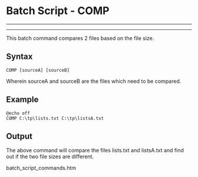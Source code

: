 # Batch Script - COMP

---



---

This batch command compares 2 files based on the file size.

## Syntax

```
COMP [sourceA] [sourceB]
```

Wherein sourceA and sourceB are the files which need to be compared.

## Example

```
@echo off 
COMP C:\tp\lists.txt C:\tp\listsA.txt
```

## Output

The above command will compare the files lists.txt and listsA.txt and find out if the two file sizes are different.

batch\_script\_commands.htm

